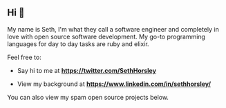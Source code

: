 ## Hi 👋 

My name is Seth, I'm what they call a software engineer and completely in love with open source software development. My go-to programming languages for day to day tasks are ruby and elixir.

Feel free to:

<!--- - DevDuo @ **https://devduo.com** (0x) --->

- Say hi to me at **https://twitter.com/SethHorsley**

- View my background at **https://www.linkedin.com/in/sethhorsley/**

You can also view my spam open source projects below.

